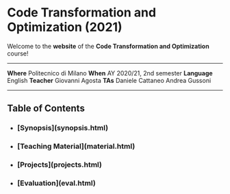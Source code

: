 # Code Transformation and Optimization (2021)

Welcome to the **website** of the **Code Transformation and Optimization**
course!

----------------------------------- ------------------------
**Where**                           Politecnico di Milano
**When**                            AY 2020/21, 2nd semester
**Language**                        English
**Teacher**                         Giovanni Agosta
**TAs**                             Daniele Cattaneo
                                    Andrea Gussoni
----------------------------------- ------------------------

## Table of Contents

- <h3>[Synopsis](synopsis.html)</h3>
- <h3>[Teaching Material](material.html)</h3>
- <h3>[Projects](projects.html)</h3>
- <h3>[Evaluation](eval.html)</h3>


